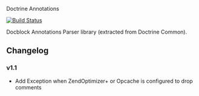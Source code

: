 Doctrine Annotations

[![Build Status](https://travis-ci.org/doctrine/annotations.png?branch=master)](https://travis-ci.org/doctrine/annotations)

Docblock Annotations Parser library (extracted from Doctrine Common).

## Changelog

### v1.1

* Add Exception when ZendOptimizer+ or Opcache is configured to drop comments
